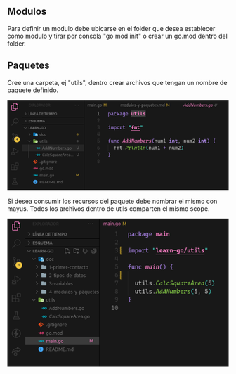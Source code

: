 ## Modulos

Para definir un modulo debe ubicarse en el folder que desea establecer como modulo y tirar por consola "go mod init" o crear un go.mod dentro del folder.

## Paquetes

Cree una carpeta, ej "utils", dentro crear archivos que tengan un nombre de paquete definido.

![package](./assets/package.png)

Si desea consumir los recursos del paquete debe nombrar el mismo con mayus. Todos los archivos dentro de utils comparten el mismo scope.

![función](./assets/func.png)
